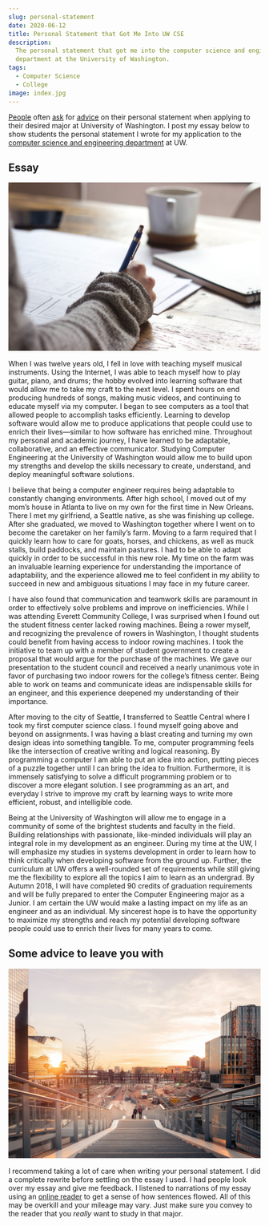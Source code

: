 ```yaml
---
slug: personal-statement
date: 2020-06-12
title: Personal Statement that Got Me Into UW CSE
description:
  The personal statement that got me into the computer science and engineering
  department at the University of Washington.
tags:
  - Computer Science
  - College
image: index.jpg
---
```


[People](https://www.reddit.com/r/udub/comments/eis7x1/major_personal_statement_tips/)
often
[ask](https://www.reddit.com/r/udub/comments/6ulwga/tips_for_writing_a_personal_statement_for/)
for
[advice](https://www.reddit.com/r/udub/comments/9j49pp/uw_students_what_did_you_write_about_in_your/)
on their personal statement when applying to their desired major at University
of Washington. I post my essay below to show students the personal statement I
wrote for my application to the
[computer science and engineering department](https://cs.uw.edu) at UW.

## Essay

![writing an essay](essay.jpg)

When I was twelve years old, I fell in love with teaching myself musical
instruments. Using the Internet, I was able to teach myself how to play guitar,
piano, and drums; the hobby evolved into learning software that would allow me
to take my craft to the next level. I spent hours on end producing hundreds of
songs, making music videos, and continuing to educate myself via my computer. I
began to see computers as a tool that allowed people to accomplish tasks
efficiently. Learning to develop software would allow me to produce applications
that people could use to enrich their lives—similar to how software has enriched
mine. Throughout my personal and academic journey, I have learned to be
adaptable, collaborative, and an effective communicator. Studying Computer
Engineering at the University of Washington would allow me to build upon my
strengths and develop the skills necessary to create, understand, and deploy
meaningful software solutions.

I believe that being a computer engineer requires being adaptable to constantly
changing environments. After high school, I moved out of my mom’s house in
Atlanta to live on my own for the first time in New Orleans. There I met my
girlfriend, a Seattle native, as she was finishing up college. After she
graduated, we moved to Washington together where I went on to become the
caretaker on her family’s farm. Moving to a farm required that I quickly learn
how to care for goats, horses, and chickens, as well as muck stalls, build
paddocks, and maintain pastures. I had to be able to adapt quickly in order to
be successful in this new role. My time on the farm was an invaluable learning
experience for understanding the importance of adaptability, and the experience
allowed me to feel confident in my ability to succeed in new and ambiguous
situations I may face in my future career.

I have also found that communication and teamwork skills are paramount in order
to effectively solve problems and improve on inefficiencies. While I was
attending Everett Community College, I was surprised when I found out the
student fitness center lacked rowing machines. Being a rower myself, and
recognizing the prevalence of rowers in Washington, I thought students could
benefit from having access to indoor rowing machines. I took the initiative to
team up with a member of student government to create a proposal that would
argue for the purchase of the machines. We gave our presentation to the student
council and received a nearly unanimous vote in favor of purchasing two indoor
rowers for the college’s fitness center. Being able to work on teams and
communicate ideas are indispensable skills for an engineer, and this experience
deepened my understanding of their importance.

After moving to the city of Seattle, I transferred to Seattle Central where I
took my first computer science class. I found myself going above and beyond on
assignments. I was having a blast creating and turning my own design ideas into
something tangible. To me, computer programming feels like the intersection of
creative writing and logical reasoning. By programming a computer I am able to
put an idea into action, putting pieces of a puzzle together until I can bring
the idea to fruition. Furthermore, it is immensely satisfying to solve a
difficult programming problem or to discover a more elegant solution. I see
programming as an art, and everyday I strive to improve my craft by learning
ways to write more efficient, robust, and intelligible code.

Being at the University of Washington will allow me to engage in a community of
some of the brightest students and faculty in the field. Building relationships
with passionate, like-minded individuals will play an integral role in my
development as an engineer. During my time at the UW, I will emphasize my
studies in systems development in order to learn how to think critically when
developing software from the ground up. Further, the curriculum at UW offers a
well-rounded set of requirements while still giving me the flexibility to
explore all the topics I aim to learn as an undergrad. By Autumn 2018, I will
have completed 90 credits of graduation requirements and will be fully prepared
to enter the Computer Engineering major as a Junior. I am certain the UW would
make a lasting impact on my life as an engineer and as an individual. My
sincerest hope is to have the opportunity to maximize my strengths and reach my
potential developing software people could use to enrich their lives for many
years to come.

## Some advice to leave you with

![people walking down stairs](sunset.jpg)

I recommend taking a lot of care when writing your personal statement. I did a
complete rewrite before settling on the essay I used. I had people look over my
essay and give me feedback. I listened to narrations of my essay using an
[online reader](https://www.naturalreaders.com/online/) to get a sense of how
sentences flowed. All of this may be overkill and your mileage may vary. Just
make sure you convey to the reader that you _really_ want to study in that
major.

